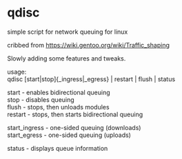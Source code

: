 # qdisc
simple script for network queuing for linux


cribbed from https://wiki.gentoo.org/wiki/Traffic_shaping

Slowly adding some features and tweaks.

usage:  
qdisc [start|stop]{_ingress|_egress} | restart | flush | status

   start	- enables bidirectional queuing  
   stop		- disables queuing  
   flush	- stops, then unloads modules  
   restart	- stops, then starts bidirectional queuing  

  start_ingress - one-sided queuing (downloads)  
   start_egress	- one-sided queuing (uploads)  

   status	- displays queue information

